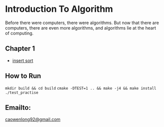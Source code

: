 # Introduction To Algorithm
Before there were computers, there were algorithms. But now that there are computers, there are even more algorithms, and algorithms lie at the heart of computing.

## Chapter 1
- [insert sort](src/sort.cpp)


## How to Run
`mkdir build && cd build`
`cmake -DTEST=1 .. && make -j4 && make install`
`./test_practise`

## Emailto: 
caowenlong92@gmail.com